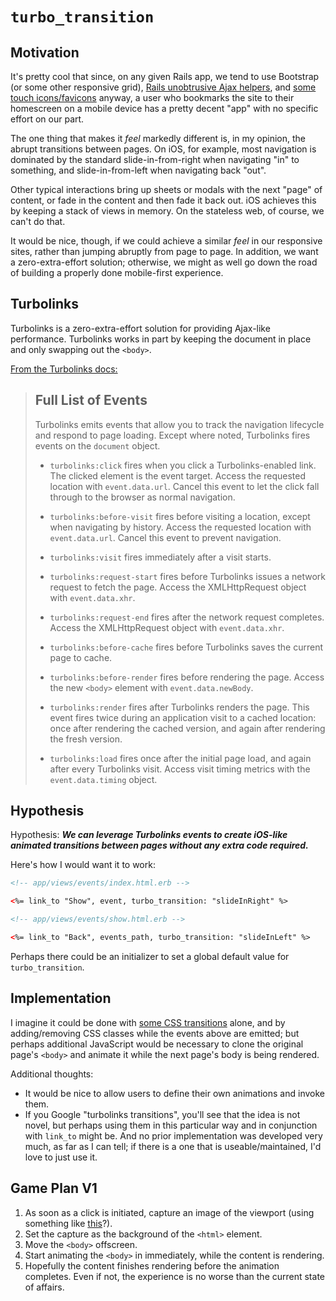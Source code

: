 # `turbo_transition`

## Motivation

It's pretty cool that since, on any given Rails app, we tend to use Bootstrap (or some other responsive grid), [Rails unobtrusive Ajax helpers](http://guides.rubyonrails.org/working_with_javascript_in_rails.html#built-in-helpers), and [some touch icons/favicons](http://realfavicongenerator.net/) anyway, a user who bookmarks the site to their homescreen on a mobile device has a pretty decent "app" with no specific effort on our part.

The one thing that makes it _feel_ markedly different is, in my opinion, the abrupt transitions between pages. On iOS, for example, most navigation is dominated by the standard slide-in-from-right when navigating "in" to something, and slide-in-from-left when navigating back "out".

Other typical interactions bring up sheets or modals with the next "page" of content, or fade in the content and then fade it back out. iOS achieves this by keeping a stack of views in memory. On the stateless web, of course, we can't do that.

It would be nice, though, if we could achieve a similar _feel_ in our responsive sites, rather than jumping abruptly from page to page. In addition, we want a zero-extra-effort solution; otherwise, we might as well go down the road of building a properly done mobile-first experience.

## Turbolinks

Turbolinks is a zero-extra-effort solution for providing Ajax-like performance. Turbolinks works in part by keeping the document in place and only swapping out the `<body>`.

[From the Turbolinks docs:](https://github.com/turbolinks/turbolinks#full-list-of-events)

> ## Full List of Events
>
> Turbolinks emits events that allow you to track the navigation lifecycle and respond to page loading. Except where noted, Turbolinks fires events on the `document` object.
>
> * `turbolinks:click` fires when you click a Turbolinks-enabled link. The clicked element is the event target. Access the requested location with `event.data.url`. Cancel this event to let the click fall through to the browser as normal navigation.
>
> * `turbolinks:before-visit` fires before visiting a location, except when navigating by history. Access the requested location with `event.data.url`. Cancel this event to prevent navigation.
>
> * `turbolinks:visit` fires immediately after a visit starts.
>
> * `turbolinks:request-start` fires before Turbolinks issues a network request to fetch the page. Access the XMLHttpRequest object with `event.data.xhr`.
>
> * `turbolinks:request-end` fires after the network request completes. Access the XMLHttpRequest object with `event.data.xhr`.
>
> * `turbolinks:before-cache` fires before Turbolinks saves the current page to cache.
>
> * `turbolinks:before-render` fires before rendering the page. Access the new `<body>` element with `event.data.newBody`.
>
> * `turbolinks:render` fires after Turbolinks renders the page. This event fires twice during an application visit to a cached location: once after rendering the cached version, and again after rendering the fresh version.
>
> * `turbolinks:load` fires once after the initial page load, and again after every Turbolinks visit. Access visit timing metrics with the `event.data.timing` object.

## Hypothesis

Hypothesis: **_We can leverage Turbolinks events to create iOS-like animated transitions between pages without any extra code required._**

Here's how I would want it to work:

```html
<!-- app/views/events/index.html.erb -->

<%= link_to "Show", event, turbo_transition: "slideInRight" %>
```

```html
<!-- app/views/events/show.html.erb -->

<%= link_to "Back", events_path, turbo_transition: "slideInLeft" %>
```

Perhaps there could be an initializer to set a global default value for `turbo_transition`.

## Implementation

I imagine it could be done with [some CSS transitions](https://daneden.github.io/animate.css/) alone, and by adding/removing CSS classes while the events above are emitted; but perhaps additional JavaScript would be necessary to clone the original page's `<body>` and animate it while the next page's body is being rendered.

Additional thoughts:

 - It would be nice to allow users to define their own animations and invoke them.
 - If you Google "turbolinks transitions", you'll see that the idea is not novel, but perhaps using them in this particular way and in conjunction with `link_to` might be. And no prior implementation was developed very much, as far as I can tell; if there is a one that is useable/maintained, I'd love to just use it.

## Game Plan V1

 1. As soon as a click is initiated, capture an image of the viewport (using something like [this](https://github.com/niklasvh/html2canvas)?).
 1. Set the capture as the background of the `<html>` element.
 1. Move the `<body>` offscreen.
 1. Start animating the `<body>` in immediately, while the content is rendering.
 1. Hopefully the content finishes rendering before the animation completes. Even if not, the experience is no worse than the current state of affairs.
